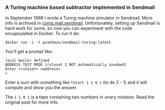 ### A Turing machine based subtractor implemented in Sendmail

In September 1998 I wrote a Turing machine simulator in Sendmail. More info
is archived in [comp.mail.sendmail](http://bit.ly/sendmail-turing). Unfortunately,
setting up Sendmail is hard work for some, so now you can experiment with the 
code encapsulated in Docker. To run it do:

    docker run -i -t pvanheus/sendmail-turing:latest

You'll get a prompt like:


    local mailer defined
    ADDRESS TEST MODE (ruleset 3 NOT automatically invoked)
    Enter <ruleset> <address>
    >
Enter a sum with something like `tStart 1 1 0 1` (to do 2 - 1) and it will compute and show
you the answer.

The `1 1 0 1` is a *tape* containing two numbers in unary notation. Read the original post
for more info.
